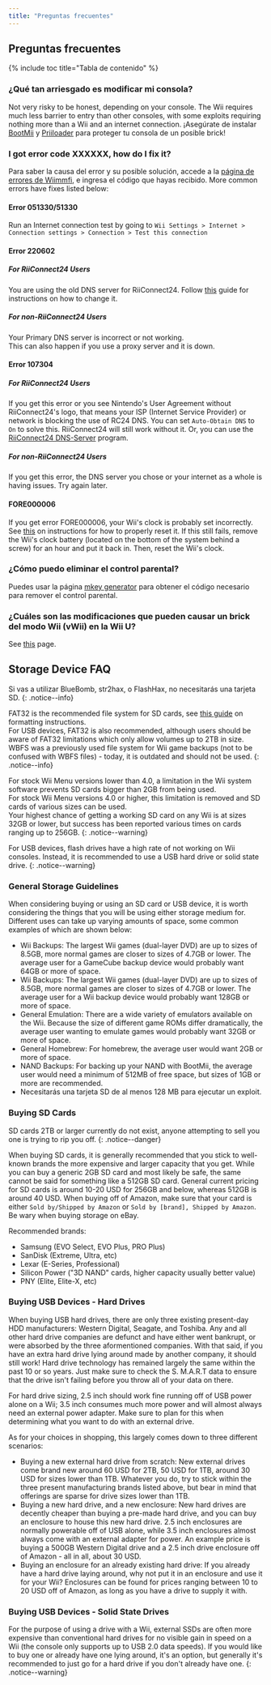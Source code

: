 ```yaml
---
title: "Preguntas frecuentes"
---
```


## Preguntas frecuentes

{% include toc title="Tabla de contenido" %}

### ¿Qué tan arriesgado es modificar mi consola?
Not very risky to be honest, depending on your console. The Wii requires much less barrier to entry than other consoles, with some exploits requiring nothing more than a Wii and an internet connection. ¡Asegúrate de instalar [BootMii](bootmii) y [Priiloader](priiloader) para proteger tu consola de un posible brick!

### I got error code XXXXXX, how do I fix it?
Para saber la causa del error y su posible solución, accede a la [página de errores de Wiimmfi](https://wiimmfi.de/error), e ingresa el código que hayas recibido. More common errors have fixes listed below:

#### Error 051330/51330

Run an Internet connection test by going to `Wii Settings > Internet > Connection settings > Connection > Test this connection`

#### Error 220602

##### For RiiConnect24 Users

You are using the old DNS server for RiiConnect24. Follow [this](riiconnect24#section-iv---connecting) guide for instructions on how to change it.

##### For non-RiiConnect24 Users

Your Primary DNS server is incorrect or not working.<br> This can also happen if you use a proxy server and it is down.

#### Error 107304

##### For RiiConnect24 Users

If you get this error or you see Nintendo's User Agreement without RiiConnect24's logo, that means your ISP (Internet Service Provider) or network is blocking the use of RC24 DNS. You can set `Auto-Obtain DNS` to `On` to solve this. RiiConnect24 will still work without it. Or, you can use the [RiiConnect24 DNS-Server](https://github.com/RiiConnect24/DNS-Server/releases/latest) program.

##### For non-RiiConnect24 Users

If you get this error, the DNS server you chose or your internet as a whole is having issues. Try again later.

#### FORE000006

If you get error FORE000006, your Wii's clock is probably set incorrectly. See [this](wiiconnect24#updating-rtc-clock) on instructions for how to properly reset it. If this still fails, remove the Wii's clock battery (located on the bottom of the system behind a screw) for an hour and put it back in. Then, reset the Wii's clock.

### ¿Cómo puedo eliminar el control parental?
Puedes usar la página [mkey generator](https://mkey.salthax.org) para obtener el código necesario para remover el control parental.

### ¿Cuáles son las modificaciones que pueden causar un brick del modo Wii (vWii) en la Wii U?
See [this](bricks) page.

## Storage Device FAQ

Si vas a utilizar BlueBomb, str2hax, o FlashHax, no necesitarás una tarjeta SD.
{: .notice--info}

FAT32 is the recommended file system for SD cards, see [this guide](https://wiki.hacks.guide/wiki/Formatting_an_SD_card) on formatting instructions.<br> For USB devices, FAT32 is also recommended, although users should be aware of FAT32 limitations which only allow volumes up to 2TB in size. WBFS was a previously used file system for Wii game backups (not to be confused with WBFS files) - today, it is outdated and should not be used.
{: .notice--info}

For stock Wii Menu versions lower than 4.0, a limitation in the Wii system software prevents SD cards bigger than 2GB from being used.<br> For stock Wii Menu versions 4.0 or higher, this limitation is removed and SD cards of various sizes can be used.<br> Your highest chance of getting a working SD card on any Wii is at sizes 32GB or lower, but success has been reported various times on cards ranging up to 256GB.
{: .notice--warning}

For USB devices, flash drives have a high rate of not working on Wii consoles. Instead, it is recommended to use a USB hard drive or solid state drive.
{: .notice--warning}

### General Storage Guidelines

When considering buying or using an SD card or USB device, it is worth considering the things that you will be using either storage medium for. Different uses can take up varying amounts of space, some common examples of which are shown below:

+ Wii Backups: The largest Wii games (dual-layer DVD) are up to sizes of 8.5GB, more normal games are closer to sizes of 4.7GB or lower. The average user for a GameCube backup device would probably want 64GB or more of space.
+ Wii Backups: The largest Wii games (dual-layer DVD) are up to sizes of 8.5GB, more normal games are closer to sizes of 4.7GB or lower. The average user for a Wii backup device would probably want 128GB or more of space.
+ General Emulation: There are a wide variety of emulators available on the Wii. Because the size of different game ROMs differ dramatically, the average user wanting to emulate games would probably want 32GB or more of space.
+ General Homebrew: For homebrew, the average user would want 2GB or more of space.
+ NAND Backups: For backing up your NAND with BootMii, the average user would need a minimum of 512MB of free space, but sizes of 1GB or more are recommended.
+ Necesitarás una tarjeta SD de al menos 128 MB para ejecutar un exploit.

### Buying SD Cards

SD cards 2TB or larger currently do not exist, anyone attempting to sell you one is trying to rip you off.
{: .notice--danger}

When buying SD cards, it is generally recommended that you stick to well-known brands the more expensive and larger capacity that you get. While you can buy a generic 2GB SD card and most likely be safe, the same cannot be said for something like a 512GB SD card. General current pricing for SD cards is around 10-20 USD for 256GB and below, whereas 512GB is around 40 USD. When buying off of Amazon, make sure that your card is either `Sold by/Shipped by Amazon` or `Sold by [brand], Shipped by Amazon`. Be wary when buying storage on eBay.

Recommended brands:
+ Samsung (EVO Select, EVO Plus, PRO Plus)
+ SanDisk (Extreme, Ultra, etc)
+ Lexar (E-Series, Professional)
+ Silicon Power ("3D NAND" cards, higher capacity usually better value)
+ PNY (Elite, Elite-X, etc)

### Buying USB Devices - Hard Drives

When buying USB hard drives, there are only three existing present-day HDD manufacturers: Western Digital, Seagate, and Toshiba. Any and all other hard drive companies are defunct and have either went bankrupt, or were absorbed by the three aformentioned companies. With that said, if you have an extra hard drive lying around made by another company, it should still work! Hard drive technology has remained largely the same within the past 10 or so years. Just make sure to check the S. M.A.R.T data to ensure that the drive isn't failing before you throw all of your data on there.

For hard drive sizing, 2.5 inch should work fine running off of USB power alone on a Wii; 3.5 inch consumes much more power and will almost always need an external power adapter. Make sure to plan for this when determining what you want to do with an external drive.

As for your choices in shopping, this largely comes down to three different scenarios:

+ Buying a new external hard drive from scratch: New external drives come brand new around 60 USD for 2TB, 50 USD for 1TB, around 30 USD for sizes lower than 1TB. Whatever you do, try to stick within the three present manufacturing brands listed above, but bear in mind that offerings are sparse for drive sizes lower than 1TB.
+ Buying a new hard drive, and a new enclosure: New hard drives are decently cheaper than buying a pre-made hard drive, and you can buy an enclosure to house this new hard drive. 2.5 inch enclosures are normally powerable off of USB alone, while 3.5 inch enclosures almost always come with an external adapter for power. An example price is buying a 500GB Western Digital drive and a 2.5 inch drive enclosure off of Amazon - all in all, about 30 USD.
+ Buying an enclosure for an already existing hard drive: If you already have a hard drive laying around, why not put it in an enclosure and use it for your Wii? Enclosures can be found for prices ranging between 10 to 20 USD off of Amazon, as long as you have a drive to supply it with.

### Buying USB Devices - Solid State Drives

For the purpose of using a drive with a Wii, external SSDs are often more expensive than conventional hard drives for no visible gain in speed on a Wii (the console only supports up to USB 2.0 data speeds). If you would like to buy one or already have one lying around, it's an option, but generally it's recommended to just go for a hard drive if you don't already have one.
{: .notice--warning}
